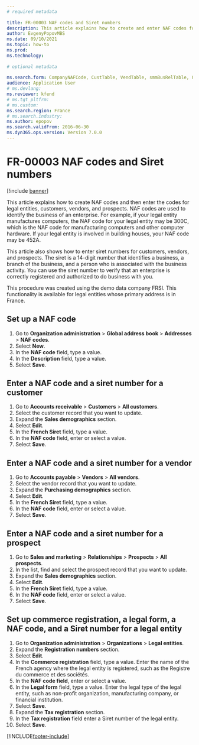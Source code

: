 ```yaml
--- 
# required metadata 
 
title: FR-00003 NAF codes and Siret numbers
description: This article explains how to create and enter NAF codes for legal entities, customers, vendors, and prospects. 
author: EvgenyPopovMBS
ms.date: 09/10/2021
ms.topic: how-to 
ms.prod:  
ms.technology:  
 
# optional metadata 
 
ms.search.form: CompanyNAFCode, CustTable, VendTable, smmBusRelTable, OMLegalEntity   
audience: Application User 
# ms.devlang:  
ms.reviewer: kfend
# ms.tgt_pltfrm:  
# ms.custom:  
ms.search.region: France
# ms.search.industry: 
ms.author: epopov
ms.search.validFrom: 2016-06-30 
ms.dyn365.ops.version: Version 7.0.0 
---
```

# FR-00003 NAF codes and Siret numbers

[!include [banner](../../includes/banner.md)]

This article explains how to create NAF codes and then enter the codes for legal entities, customers, vendors, and prospects. NAF codes are used to identify the business of an enterprise. For example, if your legal entity manufactures computers, the NAF code for your legal entity may be 300C, which is the NAF code for manufacturing computers and other computer hardware. If your legal entity is involved in building houses, your NAF code may be 452A.

This article also shows how to enter siret numbers for customers, vendors, and prospects. The siret is a 14-digit number that identifies a business, a branch of the business, and a person who is associated with the business activity. You can use the siret number to verify that an enterprise is correctly registered and authorized to do business with you.

This procedure was created using the demo data company FRSI. This functionality is available for legal entities whose primary address is in France.


## Set up a NAF code
1. Go to **Organization administration** > **Global address book** > **Addresses** > **NAF codes**.
2. Select **New**.
3. In the **NAF code** field, type a value.
4. In the **Description** field, type a value.
5. Select **Save**.

## Enter a NAF code and a siret number for a customer
1. Go to **Accounts receivable** > **Customers** > **All customers**.
2. Select the customer record that you want to update.
3. Expand the **Sales demographics** section.
4. Select **Edit**.
5. In the **French Siret** field, type a value.
6. In the **NAF code** field, enter or select a value.
7. Select **Save**.

## Enter a NAF code and a siret number for a vendor
1. Go to **Accounts payable** > **Vendors** > **All vendors**.
2. Select the vendor record that you want to update.
3. Expand the **Purchasing demographics** section.
4. Select **Edit**.
5. In the **French Siret** field, type a value.
6. In the **NAF code** field, enter or select a value.
7. Select **Save**.

## Enter a NAF code and a siret number for a prospect
1. Go to **Sales and marketing** > **Relationships** > **Prospects** > **All prospects**.
2. In the list, find and select the prospect record that you want to update.
3. Expand the **Sales demographics** section.
4. Select **Edit**.
5. In the **French Siret** field, type a value.
6. In the **NAF code** field, enter or select a value.
7. Select **Save**.

## Set up commerce registration, a legal form, a NAF code, and a Siret number for a legal entity
1. Go to **Organization administration** > **Organizations** > **Legal entities**.
2. Expand the **Registration numbers** section.
3. Select **Edit**.
4. In the **Commerce registration** field, type a value. Enter the name of the French agency where the legal entity is registered, such as the Registre du commerce et des sociétés.  
5. In the **NAF code field**, enter or select a value.
6. In the **Legal form** field, type a value. Enter the legal type of the legal entity, such as non-profit organization, manufacturing company, or financial institution.  
7. Select **Save**.
8. Expand the **Tax registration** section.
9. In the **Tax registration** field enter a Siret number of the legal entity.
10. Select **Save**. 



[!INCLUDE[footer-include](../../../includes/footer-banner.md)]
